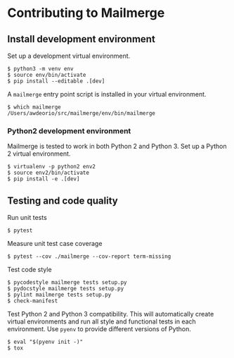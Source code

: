 Contributing to Mailmerge
=========================

## Install development environment
Set up a development virtual environment.
```console
$ python3 -m venv env
$ source env/bin/activate
$ pip install --editable .[dev]
```

A `mailmerge` entry point script is installed in your virtual environment.
```console
$ which mailmerge
/Users/awdeorio/src/mailmerge/env/bin/mailmerge
```

### Python2 development environment
Mailmerge is tested to work in both Python 2 and Python 3.  Set up a Python 2 virtual environment.
```console
$ virtualenv -p python2 env2
$ source env2/bin/activate
$ pip install -e .[dev]
```

## Testing and code quality
Run unit tests
```console
$ pytest
```

Measure unit test case coverage
```console
$ pytest --cov ./mailmerge --cov-report term-missing
```

Test code style
```console
$ pycodestyle mailmerge tests setup.py
$ pydocstyle mailmerge tests setup.py
$ pylint mailmerge tests setup.py
$ check-manifest
```

Test Python 2 and Python 3 compatibility.  This will automatically create virtual environments and run all style and functional tests in each environment.  Use `pyenv` to provide different versions of Python.
```console
$ eval "$(pyenv init -)"
$ tox
```

